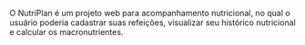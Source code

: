 O NutriPlan é um projeto web para acompanhamento nutricional, no qual o usuário poderia cadastrar suas refeições, visualizar seu histórico nutricional e calcular os macronutrientes. 
